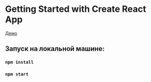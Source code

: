 # Getting Started with Create React App

[Демо](https://andykov.github.io/skypro-test/)

## Запуск на локальной машине:

### `npm install`

### `npm start`
